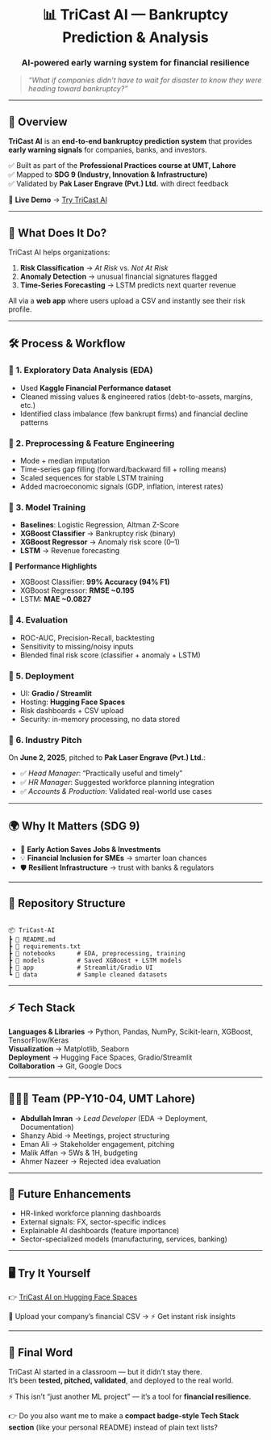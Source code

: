 <h1 align="center">📊 TriCast AI — Bankruptcy Prediction & Analysis</h1>
<h3 align="center">AI-powered early warning system for financial resilience</h3>

> *“What if companies didn’t have to wait for disaster to know they were heading toward bankruptcy?”*  

---

## 🌟 Overview  
**TriCast AI** is an **end-to-end bankruptcy prediction system** that provides **early warning signals** for companies, banks, and investors.  

✅ Built as part of the **Professional Practices course at UMT, Lahore**  
✅ Mapped to **SDG 9 (Industry, Innovation & Infrastructure)**  
✅ Validated by **Pak Laser Engrave (Pvt.) Ltd.** with direct feedback  

🔗 **Live Demo** → [Try TriCast AI](https://huggingface.co/spaces/AbdullahImran/TriCast-AI)  

---

## 🚀 What Does It Do?  
TriCast AI helps organizations:  
1. **Risk Classification** → *At Risk* vs. *Not At Risk*  
2. **Anomaly Detection** → unusual financial signatures flagged  
3. **Time-Series Forecasting** → LSTM predicts next quarter revenue  

All via a **web app** where users upload a CSV and instantly see their risk profile.  

---

## 🛠️ Process & Workflow  

### 🔹 1. Exploratory Data Analysis (EDA)  
- Used **Kaggle Financial Performance dataset**  
- Cleaned missing values & engineered ratios (debt-to-assets, margins, etc.)  
- Identified class imbalance (few bankrupt firms) and financial decline patterns  

### 🔹 2. Preprocessing & Feature Engineering  
- Mode + median imputation  
- Time-series gap filling (forward/backward fill + rolling means)  
- Scaled sequences for stable LSTM training  
- Added macroeconomic signals (GDP, inflation, interest rates)  

### 🔹 3. Model Training  
- **Baselines**: Logistic Regression, Altman Z-Score  
- **XGBoost Classifier** → Bankruptcy risk (binary)  
- **XGBoost Regressor** → Anomaly risk score (0–1)  
- **LSTM** → Revenue forecasting  

🎯 **Performance Highlights**  
- XGBoost Classifier: **99% Accuracy (94% F1)**  
- XGBoost Regressor: **RMSE ~0.195**  
- LSTM: **MAE ~0.0827**  

### 🔹 4. Evaluation  
- ROC-AUC, Precision-Recall, backtesting  
- Sensitivity to missing/noisy inputs  
- Blended final risk score (classifier + anomaly + LSTM)  

### 🔹 5. Deployment  
- UI: **Gradio / Streamlit**  
- Hosting: **Hugging Face Spaces**  
- Risk dashboards + CSV upload  
- Security: in-memory processing, no data stored  

### 🔹 6. Industry Pitch  
On **June 2, 2025**, pitched to **Pak Laser Engrave (Pvt.) Ltd.**:  
- ✅ *Head Manager*: “Practically useful and timely”  
- ✅ *HR Manager*: Suggested workforce planning integration  
- ✅ *Accounts & Production*: Validated real-world use cases  

---

## 🌍 Why It Matters (SDG 9)  
- 🏢 **Early Action Saves Jobs & Investments**  
- 💡 **Financial Inclusion for SMEs** → smarter loan chances  
- 🛡️ **Resilient Infrastructure** → trust with banks & regulators  

---

## 📂 Repository Structure  
```

📦 TriCast-AI
┣ 📜 README.md
┣ 📜 requirements.txt
┣ 📂 notebooks      # EDA, preprocessing, training
┣ 📂 models         # Saved XGBoost + LSTM models
┣ 📂 app            # Streamlit/Gradio UI
┗ 📂 data           # Sample cleaned datasets

```

---

## ⚡ Tech Stack  
**Languages & Libraries** → Python, Pandas, NumPy, Scikit-learn, XGBoost, TensorFlow/Keras  
**Visualization** → Matplotlib, Seaborn  
**Deployment** → Hugging Face Spaces, Gradio/Streamlit  
**Collaboration** → Git, Google Docs  

---

## 🧑‍🤝‍🧑 Team (PP-Y10-04, UMT Lahore)  
- **Abdullah Imran** → *Lead Developer* (EDA → Deployment, Documentation)  
- Shanzy Abid → Meetings, project structuring  
- Eman Ali → Stakeholder engagement, pitching  
- Malik Affan → 5Ws & 1H, budgeting  
- Ahmer Nazeer → Rejected idea evaluation  

---

## 🎯 Future Enhancements  
- HR-linked workforce planning dashboards  
- External signals: FX, sector-specific indices  
- Explainable AI dashboards (feature importance)  
- Sector-specialized models (manufacturing, services, banking)  

---

## 🖥️ Try It Yourself  
👉 [TriCast AI on Hugging Face Spaces](https://huggingface.co/spaces/AbdullahImran/TriCast-AI)  

📂 Upload your company’s financial CSV → ⚡ Get instant risk insights  

---

## 📌 Final Word  
TriCast AI started in a classroom — but it didn’t stay there.  
It’s been **tested, pitched, validated**, and deployed to the real world.  

⚡ This isn’t “just another ML project” — it’s a tool for **financial resilience**.

👉 Do you also want me to make a **compact badge-style Tech Stack section** (like your personal README) instead of plain text lists?
